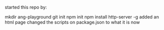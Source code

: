 started this repo by:

mkdir ang-playground
git init
npm init
npm install http-server -g
added an html page
changed the scripts on package.json to what it is now
